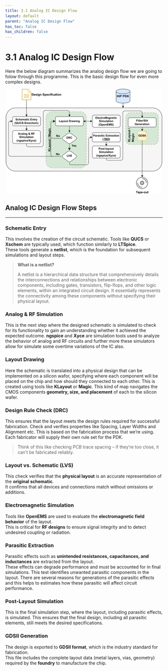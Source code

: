 ```yaml
---
title: 3.1 Analog IC Design Flow
layout: default
parent: "Analog IC Design Flow"
has_toc: false
has_children: false
---
```


# 3.1 Analog IC Design Flow

Here the below diagram summarizes the analog design flow we are going to folow through this programme. This is the basic design flow for even more complex designs.

<p align="center">
  <img src="./images/aicd_flow.png" alt="image info" width="500"/>
</p>

## Analog IC Design Flow Steps
---
### Schematic Entry
This involves the creation of the circuit schematic. Tools like **QUCS** or **Xschem** are typically used, which function similarly to **LTSpice**.  
These tools generate a **netlist**, which is the foundation for subsequent simulations and layout steps.
> **What is a netlist?**
> 
> A netlist is a hierarchical data structure that comprehensively details the interconnections and relationships between electronic components, including gates, transistors, flip-flops, and other logic elements, within an integrated circuit design. It essentially represents the connectivity among these components without specifying their physical layout.

### Analog & RF Simulation
This is the next step where the designed schematic is simulated to check for its functionality to gain an understanding whether it achieved the expected outcome.
**ngspice** and **Xyce** are simulation tools used to analyze the behavior of analog and RF circuits and further more these simulators allow for simulate some overtime variations of the IC also.

### Layout Drawing
Here the schematic is translated into a physical design that can be implemented on a silicon wafor, specifying where each component will be placed on the chip and how should they connected to each other. 
This is created using tools like **KLayout** or **Magic**. This kind of map navigates the CMOS components **geometry, size, and placement** of each to the silicon wafer.

### Design Rule Check (DRC)
This ensures that the layout meets the design rules required for successful fabrication.
Check and verifies properties like Spacing, Layer Widths and Alignment etc.  This is based on the fabrication process that we’re using. Each fabricator will supply their own rule set for the PDK.  

> Think of this like checking PCB trace spacing – if they’re too close, it can’t be fabricated reliably. 

### Layout vs. Schematic (LVS)
This check verifies that the **physical layout** is an accurate representation of the **original schematic**.  
It confirms that all devices and connections match without omissions or additions.

### Electromagnetic Simulation
Tools like **OpenEMS** are used to evaluate the **electromagnetic field behavior** of the layout.  
This is critical for **RF designs** to ensure signal integrity and to detect undesired coupling or radiation.

### Parasitic Extraction
Parasitic effects such as **unintended resistances, capacitances, and inductances** are extracted from the layout.  
These effects can degrade performance and must be accounted for in final simulations. This test identifies unwanted parasitic components in the layout. There are several reasons for generations of the parasitic effects and this helps to estimates how these parasitic will affect circuit performance.

### Post-Layout Simulation
This is the final simulation step, where the layout, including parasitic effects, is simulated. This ensures that the final design, including all parasitic elements, still meets the desired specifications.

### GDSII Generation
The design is exported to **GDSII format**, which is the industry standard for fabrication.  
This file includes the complete layout data (metal layers, vias, geometry) required by the **foundry** to manufacture the chip.

